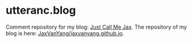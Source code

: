 # utteranc.blog

Comment repository for my blog: [Just Call Me Jax](https://jaxvanyang.github.io).
The repository of my blog is here: [JaxVanYang/jaxvanyang.github.io](https://github.com/JaxVanYang/jaxvanyang.github.io).
